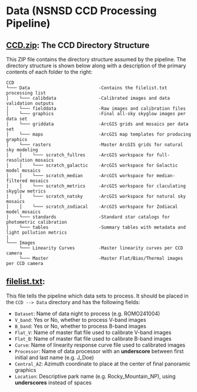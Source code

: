 # Data (NSNSD CCD Processing Pipeline)

## [CCD.zip](./CCD.zip): The CCD Directory Structure

This ZIP file contains the directory structure assumed by the pipeline. The directory structure is shown below along with a description of the primary contents of each folder to the right:
```
CCD 
└─── Data                          -Contains the filelist.txt processing list
│    └─── calibdata                -Calibrated images and data validation outputs
│    └─── fielddata                -Raw images and calibration files
│    └─── graphics                 -Final all-sky skyglow images per data set
│    └─── griddata                 -ArcGIS grids and mosaics per data set
│    └─── maps                     -ArcGIS map templates for producing graphics
│    └─── rasters                  -Master ArcGIS grids for natural sky modeling
│    │    └─── scratch_fullres     -ArcGIS workspace for full-resolution mosaics
│    │    └─── scratch_galactic    -ArcGIS workspace for Galactic model mosaics
│    │    └─── scratch_median      -ArcGIS workspace for median-filtered mosaics
│    │    └─── scratch_metrics     -ArcGIS workspace for claculating skyglow metrics
│    │    └─── scratch_natsky      -ArcGIS workspace for natural sky mosaics
│    │    └─── scratch_zodiacal    -ArcGIS workspace for Zodiacal model mosaics
│    └─── standards                -Standard star catalogs for photometric calibration
│    └─── tables                   -Summary tables with metadata and light pollution metrics
│ 
└─── Images
     └─── Linearity Curves         -Master linearity curves per CCD camera
     └─── Master                   -Master Flat/Bias/Thermal images per CCD camera
```

## [filelist.txt](./filelist.txt): 

This file tells the pipeline which data sets to process. It should be placed in the `CCD --> Data` directory and has the following fields:
   - `Dataset`: Name of data night to process (e.g. ROMO241004)
   - `V_band`: Yes or No, whether to process V-band images
   - `B_band`: Yes or No, whether to process B-band images
   - `Flat_V`: Name of master flat file used to calibrate V-band images
   - `Flat_B`: Name of master flat file used to calibrate B-band images
   - `Curve`: Name of linearity response curve file used to calibrated images
   - `Processor`: Name of data processor with an **underscore** between first initial and last name (e.g. J_Doe)
   - `Central_AZ`: Azimuth coordinate to place at the center of final panoramic graphics
   - `Location`: Descriptive park name (e.g. Rocky_Mountain_NP), using **underscores** instead of spaces
